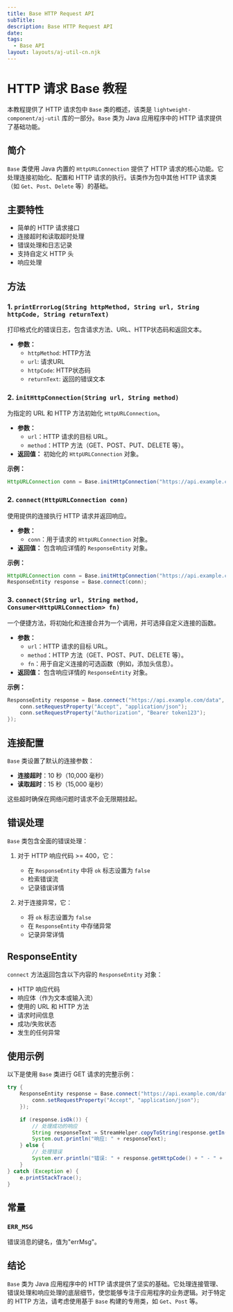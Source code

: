 ```yaml
---
title: Base HTTP Request API
subTitle: 
description: Base HTTP Request API
date: 
tags:
  - Base API
layout: layouts/aj-util-cn.njk
---
```

# HTTP 请求 Base 教程

本教程提供了 HTTP 请求包中 `Base` 类的概述，该类是 `lightweight-component/aj-util` 库的一部分。`Base` 类为 Java 应用程序中的 HTTP 请求提供了基础功能。

## 简介

`Base` 类使用 Java 内置的 `HttpURLConnection` 提供了 HTTP 请求的核心功能。它处理连接初始化、配置和 HTTP 请求的执行。该类作为包中其他 HTTP 请求类（如 `Get`、`Post`、`Delete` 等）的基础。

## 主要特性

- 简单的 HTTP 请求接口
- 连接超时和读取超时处理
- 错误处理和日志记录
- 支持自定义 HTTP 头
- 响应处理

## 方法

### 1. `printErrorLog(String httpMethod, String url, String httpCode, String returnText)`

打印格式化的错误日志，包含请求方法、URL、HTTP状态码和返回文本。

* **参数：**
  * `httpMethod`: HTTP方法
  * `url`: 请求URL
  * `httpCode`: HTTP状态码
  * `returnText`: 返回的错误文本

### 2. `initHttpConnection(String url, String method)`

为指定的 URL 和 HTTP 方法初始化 `HttpURLConnection`。

* **参数：**
  * `url`：HTTP 请求的目标 URL。
  * `method`：HTTP 方法（GET、POST、PUT、DELETE 等）。
* **返回值：** 初始化的 `HttpURLConnection` 对象。

**示例：**

```java
HttpURLConnection conn = Base.initHttpConnection("https://api.example.com/data", "GET");
```

### 2. `connect(HttpURLConnection conn)`

使用提供的连接执行 HTTP 请求并返回响应。

* **参数：**
  * `conn`：用于请求的 `HttpURLConnection` 对象。
* **返回值：** 包含响应详情的 `ResponseEntity` 对象。

**示例：**

```java
HttpURLConnection conn = Base.initHttpConnection("https://api.example.com/data", "GET");
ResponseEntity response = Base.connect(conn);
```

### 3. `connect(String url, String method, Consumer<HttpURLConnection> fn)`

一个便捷方法，将初始化和连接合并为一个调用，并可选择自定义连接的函数。

* **参数：**
  * `url`：HTTP 请求的目标 URL。
  * `method`：HTTP 方法（GET、POST、PUT、DELETE 等）。
  * `fn`：用于自定义连接的可选函数（例如，添加头信息）。
* **返回值：** 包含响应详情的 `ResponseEntity` 对象。

**示例：**

```java
ResponseEntity response = Base.connect("https://api.example.com/data", "GET", conn -> {
    conn.setRequestProperty("Accept", "application/json");
    conn.setRequestProperty("Authorization", "Bearer token123");
});
```

## 连接配置

`Base` 类设置了默认的连接参数：

- **连接超时**：10 秒（10,000 毫秒）
- **读取超时**：15 秒（15,000 毫秒）

这些超时确保在网络问题时请求不会无限期挂起。

## 错误处理

`Base` 类包含全面的错误处理：

1. 对于 HTTP 响应代码 >= 400，它：
   - 在 `ResponseEntity` 中将 `ok` 标志设置为 `false`
   - 检索错误流
   - 记录错误详情

2. 对于连接异常，它：
   - 将 `ok` 标志设置为 `false`
   - 在 `ResponseEntity` 中存储异常
   - 记录异常详情

## ResponseEntity

`connect` 方法返回包含以下内容的 `ResponseEntity` 对象：

- HTTP 响应代码
- 响应体（作为文本或输入流）
- 使用的 URL 和 HTTP 方法
- 请求时间信息
- 成功/失败状态
- 发生的任何异常

## 使用示例

以下是使用 `Base` 类进行 GET 请求的完整示例：

```java
try {
    ResponseEntity response = Base.connect("https://api.example.com/data", "GET", conn -> {
        conn.setRequestProperty("Accept", "application/json");
    });
    
    if (response.isOk()) {
        // 处理成功的响应
        String responseText = StreamHelper.copyToString(response.getIn());
        System.out.println("响应: " + responseText);
    } else {
        // 处理错误
        System.err.println("错误: " + response.getHttpCode() + " - " + response.getResponseText());
    }
} catch (Exception e) {
    e.printStackTrace();
}
```

## 常量

### `ERR_MSG`

错误消息的键名，值为"errMsg"。

## 结论

`Base` 类为 Java 应用程序中的 HTTP 请求提供了坚实的基础。它处理连接管理、错误处理和响应处理的底层细节，使您能够专注于应用程序的业务逻辑。对于特定的 HTTP 方法，请考虑使用基于 `Base` 构建的专用类，如 `Get`、`Post` 等。